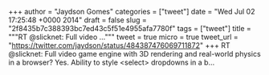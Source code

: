 
+++
author = "Jaydson Gomes"
categories = ["tweet"]
date = "Wed Jul 02 17:25:48 +0000 2014"
draft = false
slug = "2f8435b7c388393bc7ed43c5f51e4955afa7780f"
tags = ["tweet"]
title = """RT @slicknet: Full video ..."""
tweet = true
micro = true
tweet_url = "https://twitter.com/jaydson/status/484387476069711872"
+++
RT @slicknet: Full video game engine with 3D rendering and real-world physics in a browser? Yes. Ability to style &lt;select&gt; dropdowns in a b…
